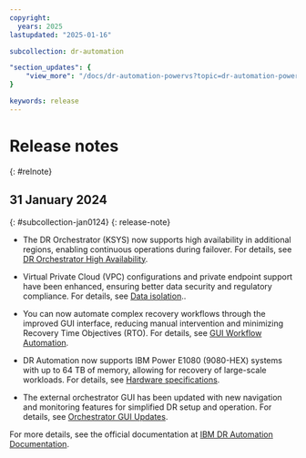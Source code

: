 ```yaml
---
copyright:
  years: 2025
lastupdated: "2025-01-16"

subcollection: dr-automation

"section_updates": {
    "view_more": "/docs/dr-automation-powervs?topic=dr-automation-powervs-relnote"
}

keywords: release
---
```



# Release notes
{: #relnote}

## 31 January 2024
{: #subcollection-jan0124}
{: release-note}
 
- The DR Orchestrator (KSYS) now supports high availability in additional regions, enabling continuous operations during failover. For details, see [DR Orchestrator High Availability](/docs/dr-automation-powervs?topic=dr-automation-powervs-arch#ksys-arch).

- Virtual Private Cloud (VPC) configurations and private endpoint support have been enhanced, ensuring better data security and regulatory compliance. For details, see [Data isolation](/docs/dr-automation-powervs?topic=dr-automation-powervs-di)..

- You can now automate complex recovery workflows through the improved GUI interface, reducing manual intervention and minimizing Recovery Time Objectives (RTO). For details, see [GUI Workflow Automation](/docs/dr-automation-powervs?topic=dr-automation-powervs-cinstance).

- DR Automation now supports IBM Power E1080 (9080-HEX) systems with up to 64 TB of memory, allowing for recovery of large-scale workloads. For details, see [Hardware specifications](/docs/dr-automation-powervs?topic=dr-automation-powervs-arch).

- The external orchestrator GUI has been updated with new navigation and monitoring features for simplified DR setup and operation. For details, see [Orchestrator GUI Updates](/docs/dr-automation-powervs?topic=dr-automation-powervs-manage-exter).

For more details, see the official documentation at [IBM DR Automation Documentation](https://cloud.ibm.com/docs/dr-automation-powervs).
